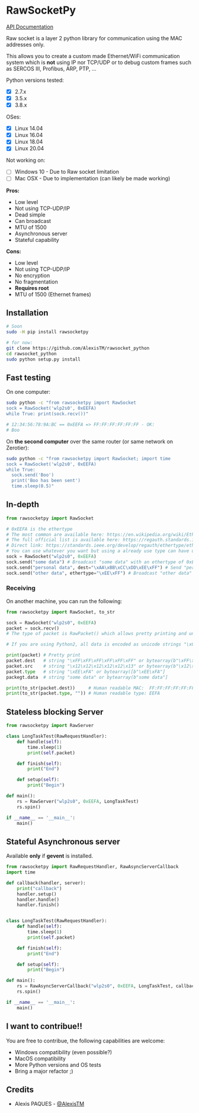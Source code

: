 # RawSocketPy

[API Documentation](https://rawsocket-python.readthedocs.io/en/latest/api.html)

Raw socket is a layer 2 python library for communication using the MAC addresses only.

This allows you to create a custom made Ethernet/WiFi communication system which is **not** using IP nor TCP/UDP or to debug custom frames such as SERCOS III, Profibus, ARP, PTP, ...

Python versions tested:

- [x] 2.7.x
- [x] 3.5.x
- [x] 3.8.x

OSes:

- [x] Linux 14.04
- [x] Linux 16.04
- [x] Linux 18.04
- [x] Linux 20.04

Not working on:
- [ ] Windows 10 - Due to Raw socket limitation
- [ ] Mac OSX - Due to implementation (can likely be made working)

**Pros:**

- Low level
- Not using TCP-UDP/IP
- Dead simple
- Can broadcast
- MTU of 1500
- Asynchronous server
- Stateful capability

**Cons:**

- Low level
- Not using TCP-UDP/IP
- No encryption
- No fragmentation
- **Requires root**
- MTU of 1500 (Ethernet frames)

## Installation

```bash
# Soon
sudo -H pip install rawsocketpy

# for now:
git clone https://github.com/AlexisTM/rawsocket_python
cd rawsocket_python
sudo python setup.py install
```

## Fast testing

On one computer:

```bash
sudo python -c "from rawsocketpy import RawSocket
sock = RawSocket('wlp2s0', 0xEEFA)
while True: print(sock.recv())"

# 12:34:56:78:9A:BC == 0xEEFA => FF:FF:FF:FF:FF:FF - OK:
# Boo
```

On **the second computer** over the same router (or same network on Zerotier):

```bash
sudo python -c "from rawsocketpy import RawSocket; import time
sock = RawSocket('wlp2s0', 0xEEFA)
while True:
  sock.send('Boo')
  print('Boo has been sent')
  time.sleep(0.5)"
```

## In-depth

```python
from rawsocketpy import RawSocket

# 0xEEFA is the ethertype
# The most common are available here: https://en.wikipedia.org/wiki/EtherType
# The full official list is available here: https://regauth.standards.ieee.org/standards-ra-web/pub/view.html#registries
# Direct link: https://standards.ieee.org/develop/regauth/ethertype/eth.csv
# You can use whatever you want but using a already use type can have unexpected behaviour.
sock = RawSocket("wlp2s0", 0xEEFA)
sock.send("some data") # Broadcast "some data" with an ethertype of 0xEEFA
sock.send("personal data", dest="\xAA\xBB\xCC\xDD\xEE\xFF") # Send "personal data to \xAA\xBB\xCC\xDD\xEE\xFF with an ether type of 0xEEFA
sock.send("other data", ethertype="\xEE\xFF") # Broadcast "other data" with an ether type of 0xEEFF
```

### Receiving

On another machine, you can run the following:

```python
from rawsocketpy import RawSocket, to_str

sock = RawSocket("wlp2s0", 0xEEFA)
packet = sock.recv()
# The type of packet is RawPacket() which allows pretty printing and unmarshal the raw data.

# If you are using Python2, all data is encoded as unicode strings "\x01.." while Python3 uses bytearray.

print(packet) # Pretty print
packet.dest   # string "\xFF\xFF\xFF\xFF\xFF\xFF" or bytearray(b"\xFF\xFF\xFF\xFF\xFF\xFF")
packet.src    # string "\x12\x12\x12\x12\x12\x13" or bytearray(b"\x12\x12\x12\x12\x12\x13")
packet.type   # string "\xEE\xFA" or bytearray([b"\xEE\xFA"]
packegt.data  # string "some data" or bytearray(b"some data"]

print(to_str(packet.dest))     # Human readable MAC:  FF:FF:FF:FF:FF:FF
print(to_str(packet.type, "")) # Human readable type: EEFA
```

## Stateless blocking Server

```python
from rawsocketpy import RawServer

class LongTaskTest(RawRequestHandler):
    def handle(self):
        time.sleep(1)
        print(self.packet)

    def finish(self):
        print("End")

    def setup(self):
        print("Begin")

def main():
    rs = RawServer("wlp2s0", 0xEEFA, LongTaskTest)
    rs.spin()

if __name__ == '__main__':
    main()
```

## Stateful Asynchronous server

Available **only** if **gevent** is installed.

```python
from rawsocketpy import RawRequestHandler, RawAsyncServerCallback
import time

def callback(handler, server):
    print("callback")
    handler.setup()
    handler.handle()
    handler.finish()


class LongTaskTest(RawRequestHandler):
    def handle(self):
        time.sleep(1)
        print(self.packet)

    def finish(self):
        print("End")

    def setup(self):
        print("Begin")

def main():
    rs = RawAsyncServerCallback("wlp2s0", 0xEEFA, LongTaskTest, callback)
    rs.spin()

if __name__ == '__main__':
    main()
```

## I want to contribue!!

You are free to contribue, the following capabilities are welcome:

- Windows compatibility (even possible?)
- MacOS compatibility
- More Python versions and OS tests
- Bring a major refactor ;)

## Credits

- Alexis PAQUES - [@AlexisTM](https://github.com/AlexisTM/)
